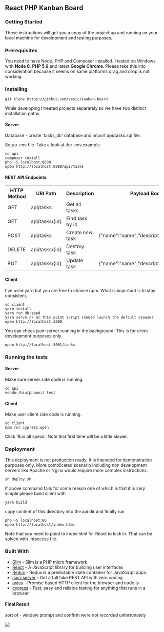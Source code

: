 ## React PHP Kanban Board

### Getting Started

These instructions will get you a copy of the project up and running on your local machine for development and testing purposes.

### Prerequisites

You need to have Node, PHP and Composer installed. I tested on Windows with <strong>Node 8</strong>, <strong>PHP 5.6</strong> and latest <strong>Google Chrome</strong>. Please take this into consideration because it seems on same platforms drag and drop is not working.

### Installing
```
git clone https://github.com/vesic/kanban-board
````

While developing I treated projects separately so we have two distinct installation paths.

#### Server

Database - create 'tasks_db' database and import api/tasks.sql file.

Setup .env file. Take a look at the .env.example.

```
cd api
composer install
php -S localhost:8080
open http://localhost:8080/api/tasks
```

#### REST API Endpoints

<table>
  <tr>
    <th>HTTP Method</th>
    <th>URI Path</th>
    <th>Description</th>
    <th>Payload Body</th>
  </tr>
  <tr>
    <td>GET</td>
    <td>api/tasks</td>
    <td>Get all tasks</td>
    <td></td>
  </tr>
  <tr>
    <td>GET</td>
    <td>api/tasks/{id}</td>
    <td>Find task by id</td>
    <td></td>
  </tr>
  <tr>
    <td>POST</td>
    <td>api/tasks</td>
    <td>Create new task</td>
    <td>{"name":"name","description":"",stage:1}</td>
  </tr>
  <tr>
    <td>DELETE</td>
    <td>api/tasks/{id}</td>
    <td>Destroy task</td>
    <td></td>
  </tr>
  <tr>
    <td>PUT</td>
    <td>api/tasks/{id}</td>
    <td>Update task</td>
    <td>{"name":"name","description":"",stage:1}</td>
  </tr>
</table>

#### Client
I've used yarn but you are free to choose npm. What is important is to stay consistent.

```
cd client
yarn install
yarn run db:seed
yarn serve // at this point script should launch the default browser
open http://localhost:3000
```

You can check json-server running in the background. This is for client development purposes only.
```
open http://localhost:3001/tasks
```
### Running the tests

#### Server

Make sure server side code is running.

```
cd api
vendor/bin/phpunit test
```

#### Client

Make user client side code is running.

```
cd client
npm run cypress:open
```
Click 'Run all specs'. Note that first time will be a little slower.

### Deployment

This deployment is not production ready. It is intended for demonstration purposes only. More complicated scenario including non development servers like Apache or Nginx would require more complex instructions.

```
sh deploy.sh
```

If above command fails for some reason one of which is that it is very simple please build client with
```
yarn build
```
copy content of this directory into the api dir and finally run
```
php -S localhost:80
open http://localhost/index.html
```

Note that you need to point to index.html for React to kick in. That can be solved with .htaccess file.

### Built With
* [Slim](https://www.slimframework.com) - Slim is a PHP micro framework
* [React](https://reactjs.org) - A JavaScript library for building user interfaces
* [Redux](https://redux.js.org) - Redux is a predictable state container for JavaScript apps.
* [json-server](https://github.com/typicode/json-server) - Get a full fake REST API with zero coding
* [axios](https://github.com/axios/axios) - Promise based HTTP client for the browser and node.js
* [cypress](https://www.cypress.io) - Fast, easy and reliable testing for anything that runs in a browser

#### Final Result 

sort of - window prompt and confirm were not recorded unfortunately

![](kanban-board.gif)